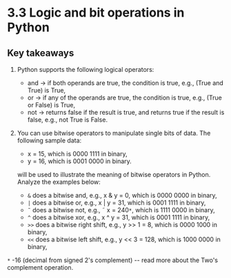 # 3.3 Logic and bit operations in Python

## Key takeaways

1. Python supports the following logical operators:

    - and → if both operands are true, the condition is true, e.g., (True and True) is True,
    - or → if any of the operands are true, the condition is true, e.g., (True or False) is True,
    - not → returns false if the result is true, and returns true if the result is false, e.g., not True is False.

2. You can use bitwise operators to manipulate single bits of data. The following sample data:
    
    - x = 15, which is 0000 1111 in binary,
    - y = 16, which is 0001 0000 in binary.

   will be used to illustrate the meaning of bitwise operators in Python. Analyze the examples below:

    - `&` does a bitwise and, e.g., x & y = 0, which is 0000 0000 in binary,
    - `|` does a bitwise or, e.g., x | y = 31, which is 0001 1111 in binary,
    - `˜` does a bitwise not, e.g., ˜ x = 240`*`, which is 1111 0000 in binary,
    - `^` does a bitwise xor, e.g., x ^ y = 31, which is 0001 1111 in binary,
    - `>>` does a bitwise right shift, e.g., y >> 1 = 8, which is 0000 1000 in binary,
    - `<<` does a bitwise left shift, e.g., y << 3 = 128, which is 1000 0000 in binary,

`*` -16 (decimal from signed 2's complement) -- read more about the Two's complement operation.
